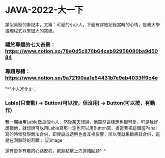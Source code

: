 # JAVA-2022-大一下
類似桌寵的筆記本，又稱：可愛的小小人，下面有詳細記錄當時的心情，是我大學接觸程式以來很大的突破。

### 關於專題的七大奇景：https://www.notion.so/78e0d5c876b64cab92958080ba9d5084
### 專題思緒：https://www.notion.so/9a72190aa1e54431b7e9eb4033ff9c4e

"*"小人進化史：
### Lable(只會動) → Button(可以按，但沒用) → Button(可以按，有動作)

我一開始用Lable做這個小人，然後某天想說，他雖然這樣走也很可愛，可是我好想戳他，就想說可以用Lable寫那一定也可以用Button寫，擔當我把這個當Panal寫的時候發現無法合併，即使設成透明也會互相影響，所以我就果斷將其合併，這是在測驗時的奇蹟：
![image](https://user-images.githubusercontent.com/89111160/218020251-3c4e7ee3-959f-435b-88f4-3213836639ce.png)

還有更多有趣的心路歷程，歡迎點擊上方連結回顧^-^

